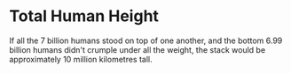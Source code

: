 # Total Human Height

If all the 7 billion humans stood on top of one another, and the bottom 6.99
billion humans didn't crumple under all the weight, the stack would be
approximately 10 million kilometres tall.
